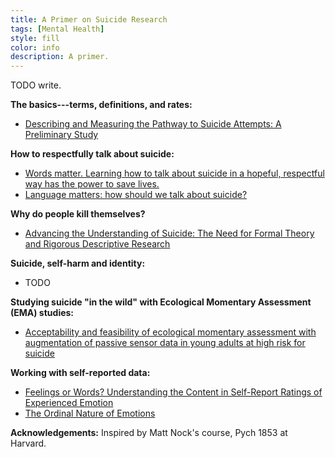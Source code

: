 ```yaml
---
title: A Primer on Suicide Research
tags: [Mental Health]
style: fill
color: info
description: A primer.
---
```



TODO write.

**The basics---terms, definitions, and rates:**
* [Describing and Measuring the Pathway to Suicide Attempts: A Preliminary Study](https://nocklab.fas.harvard.edu/files/nocklab/files/millner_2016_pathway_suicideattempts_sltb.pdf)

**How to respectfully talk about suicide:**
* [Words matter. Learning how to talk about suicide in a hopeful, respectful way has the power to save lives.](https://www.camh.ca/-/media/files/words-matter-suicide-language-guide.pdf)
* [Language matters: how should we talk about suicide?](https://www.nationalelfservice.net/mental-health/suicide/language-matters-how-should-we-talk-about-suicide/)

**Why do people kill themselves?**
* [Advancing the Understanding of Suicide: The Need for Formal Theory and Rigorous Descriptive Research](https://www.ncbi.nlm.nih.gov/pmc/articles/PMC7429350/pdf/nihms-1607402.pdf)

**Suicide, self-harm and identity:**
* TODO

**Studying suicide "in the wild" with Ecological Momentary Assessment (EMA) studies:**
* [Acceptability and feasibility of ecological momentary assessment with augmentation of passive sensor data in young adults at high risk for suicide](https://pubmed.ncbi.nlm.nih.gov/37487460/)

**Working with self-reported data:**
* [Feelings or Words? Understanding the Content in Self-Report Ratings of Experienced Emotion](https://www.ncbi.nlm.nih.gov/pmc/articles/PMC1351136/pdf/nihms2916.pdf)
* [The Ordinal Nature of Emotions](https://yannakakis.net/wp-content/uploads/2018/11/ordinal-nature-emotions.pdf)

**Acknowledgements:** Inspired by Matt Nock's course, Pych 1853 at Harvard.
